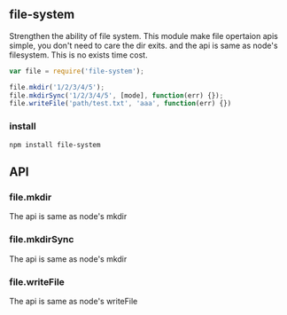 ## file-system
Strengthen the ability of file system.
This module make file opertaion apis simple, you don't need to care the dir exits. and the api is same as node's filesystem. This is no exists time cost.  
```js
var file = require('file-system');

file.mkdir('1/2/3/4/5');
file.mkdirSync('1/2/3/4/5', [mode], function(err) {});
file.writeFile('path/test.txt', 'aaa', function(err) {})
```

### install
```
npm install file-system
```

## API

### file.mkdir
The api is same as node's mkdir

### file.mkdirSync
The api is same as node's mkdir

### file.writeFile
The api is same as node's writeFile